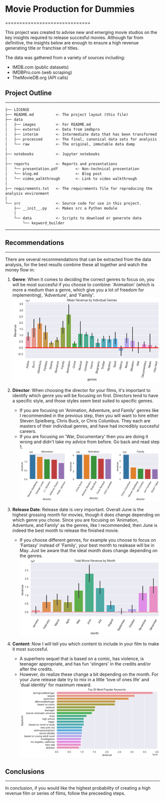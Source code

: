 # Movie Production for Dummies
==============================

This project was created to advise new and emerging movie studios on the key insights required to release succesful movies. Although far from definitive, the insights below are enough to ensure a high revenue generating title or franchise of titles.

The data was gathered from a variety of sources including:
- IMDB.com (public datasets)
- IMDBPro.com (web scraping)
- TheMovieDB.org (API calls)


## Project Outline
------------

    ├── LICENSE
    ├── README.md          <- The project layout (this file)
    ├── data
    │   ├── images         <- For README.md
    │   ├── external       <- Data from imdbpro
    │   ├── interim        <- Intermediate data that has been transformed
    │   ├── processed      <- The final, canonical data sets for analysis
    │   └── raw            <- The original, immutable data dump
    │
    ├── notebooks          <- Jupyter notebooks
    │
    ├── reports            <- Reports and presentations
    │   └── presentation.pdf        <- Non-technical presentation
    │   └── blog.md                 <- Blog post
    │   └── video_walkthrough       <- Link to video walkthrough
    │
    ├── requirements.txt   <- The requirements file for reproducing the analysis environment
    │
    └── src                <- Source code for use in this project.
        ├── __init__.py    <- Makes src a Python module
        │
        └── data           <- Scripts to download or generate data
            └── keyword_builder

--------

## Recommendations
------------
There are several recommendations that can be extracted from the data analysis, for the best results combine these all together and watch the money flow in:

1. <b>Genre</b>: When it comes to deciding the correct genres to focus on, you will be most succesful if you choose to combine: 'Animation' (which is more a medium than a genre, which give you a lot of freedom for implementing), 'Adventure', and 'Family'. 
![Alt text](data/images/genres.png "Top Revenue Generating Genres:")


2. <b>Director</b>: When choosing the director for your films, it's important to identify which genre you will be focusing on first. Directors tend to have a specific style, and those styles seem best suited to specific genres.
    - If you are focusing on 'Animation, Adventure, and Family' genres like I recommended in the previous step, then you will want to hire either Steven Spielberg, Chris Buck, or Chris Columbus. They each are masters of their individual genres, and have had incredibly succesful careers.
    - If you are focusing on 'War, Documentary' then you are doing it wrong and didn't take my advice from before. Go back and read step 1.
![Alt text](data/images/directors.png "Top Revenue Generating Directors per Genre:")


3. <b>Release Date</b>: Release date is very important. Overall June is the highest grossing month for movies, though it does change depending on which genre you chose. Since you are focusing on 'Animation, Adventure, and Family' as the genres, like I recommended, then June is indeed the best month to release the finished movie.
    - If you choose different genres, for example you choose to focus on 'Fantasy' instead of 'Family', your best month to realease will be in May. Just be aware that the ideal month does change depending on the genres.
![Alt text](data/images/release_date.png "Top Revenue Generating Release Date:")


4. <b>Content</b>: Now I will tell you which content to include in your film to make it most succesful.
    - A superhero sequel that is based on a comic, has violence, is teenager appropriate, and has fun 'stingers' in the credits and/or after the credits.
    - However, do realize these change a bit depending on the month. For your June release date try to mix in a little 'love of ones life' and 'dual identity' for maximum reward.
![Alt text](data/images/content.png "Top Revenue Generating Content:")


## Conclusions
------------
In conclusion, if you would like the highest probability of creating a high revenue film or series of films, follow the preceeding steps. 



